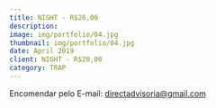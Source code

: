 ```yaml
---
title: NIGHT - R$20,00 
description: 
image: img/portfolio/04.jpg
thumbnail: img/portfolio/04.jpg
date: April 2019
client: NIGHT - R$20,00 
category: TRAP
---
```

Encomendar pelo E-mail: directadvisoria@gmail.com